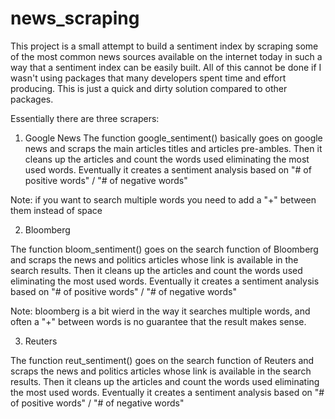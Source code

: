 # news_scraping

This project is a small attempt to build a sentiment index by scraping some of the most common news sources available on the internet today in such a way that a sentiment index can be easily built.
All of this cannot be done if I wasn't using packages that many developers spent time and effort producing. This is just a quick and dirty solution compared to other packages.

Essentially there are three scrapers:

1. Google News
  The function google_sentiment() basically goes on google news and scraps the main articles titles and articles pre-ambles. Then it cleans up the articles and count the words used eliminating the most used words.
  Eventually it creates a sentiment analysis based on "# of positive words" / "# of negative words" 
  
Note: if you want to search multiple words you need to add a "+" between them instead of space
  

2. Bloomberg

The function bloom_sentiment() goes on the search function of Bloomberg and scraps the news and politics articles whose link is available in the search results. Then it cleans up the articles and count the words used eliminating the most used words.
  Eventually it creates a sentiment analysis based on "# of positive words" / "# of negative words" 
  
Note: bloomberg is a bit wierd in the way it searches multiple words, and often a "+" between words is no guarantee that the result makes sense.
  
  
 3. Reuters
 
 The function reut_sentiment() goes on the search function of Reuters and scraps the news and politics articles whose link is available in the search results. Then it cleans up the articles and count the words used eliminating the most used words.
  Eventually it creates a sentiment analysis based on "# of positive words" / "# of negative words" 


 
  
  





